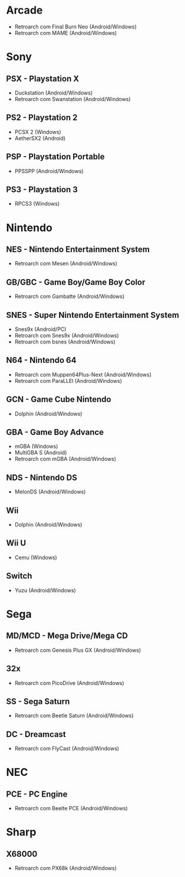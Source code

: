 # Arcade

- Retroarch com Final Burn Neo (Android/Windows)
- Retroarch com MAME (Android/Windows)

# Sony

## PSX - Playstation X

- Duckstation (Android/Windows)
- Retroarch com Swanstation (Android/Windows)

## PS2 - Playstation 2

- PCSX 2 (Windows)
- AetherSX2 (Android)

## PSP - Playstation Portable

- PPSSPP (Android/Windows)

## PS3 - Playstation 3

- RPCS3 (Windows)

# Nintendo

## NES - Nintendo Entertainment System

- Retroarch com Mesen (Android/Windows)

## GB/GBC - Game Boy/Game Boy Color

- Retroarch com Gambatte (Android/Windows)

## SNES - Super Nintendo Entertainment System 

- Snes9x (Android/PC)
- Retroarch com Snes9x (Android/Windows)
- Retroarch com bsnes (Android/Windows)

## N64 - Nintendo 64

- Retroarch com Muppen64Plus-Next (Android/Windows)
- Retroarch com ParaLLEl (Android/Windows)

## GCN - Game Cube Nintendo

- Dolphin (Android/Windows)

## GBA - Game Boy Advance

- mGBA (Windows)
- MultiGBA S (Android)
- Retroarch com mGBA (Android/Windows) 

## NDS - Nintendo DS

- MelonDS (Android/Windows) 

## Wii

- Dolphin (Android/Windows)

## Wii U

- Cemu (Windows)

## Switch 

- Yuzu (Android/Windows)

# Sega

## MD/MCD - Mega Drive/Mega CD

- Retroarch com Genesis Plus GX (Android/Windows)

## 32x

- Retroarch com PicoDrive (Android/Windows)

## SS - Sega Saturn

- Retroarch com Beetle Saturn (Android/Windows)

## DC - Dreamcast

- Retroarch com FlyCast (Android/Windows)

# NEC

## PCE - PC Engine

- Retroarch com Beelte PCE (Android/Windows) 

# Sharp

## X68000

- Retroarch com PX68k (Android/Windows)
